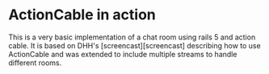 # ActionCable in action

This is a very basic implementation of a chat room using rails 5 and action cable.
It is based on DHH's [screencast][screencast] describing how to use ActionCable
and was extended to include multiple streams to handle different rooms.
